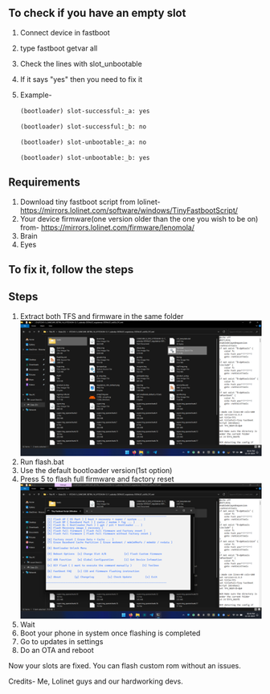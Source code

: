 ## To check if you have an empty slot
1. Connect device in fastboot
2. type fastboot getvar all
3. Check the lines with slot_unbootable
4. If it says "yes" then you need to fix it
5. Example-
   
      `(bootloader) slot-successful:_a: yes`
   
      `(bootloader) slot-successful:_b: no`
   
      `(bootloader) slot-unbootable:_a: no`
   
      `(bootloader) slot-unbootable:_b: yes`

   
## Requirements 
1. Download tiny fastboot script from lolinet- https://mirrors.lolinet.com/software/windows/TinyFastbootScript/
2. Your device firmware(one version older than the one you wish to be on) from- https://mirrors.lolinet.com/firmware/lenomola/
3. Brain
4. Eyes


## To fix it, follow the steps

## Steps
1. Extract both TFS and firmware in the same folder
 ![Image showing both in same folder](https://github.com/Vinay1a1/G54_custom_rom/blob/main/Screenshot%20(12).png)
2. Run flash.bat
3. Use the default bootloader version(1st option)
4. Press 5 to flash full firmware and factory reset
 ![Image showing TFS screen](https://github.com/Vinay1a1/G54_custom_rom/blob/main/TFS.png)
5. Wait
6. Boot your phone in system once flashing is completed
7. Go to updates in settings
8. Do an OTA and reboot


Now your slots are fixed. You can flash custom rom without an issues.

Credits- Me, Lolinet guys and our hardworking devs.
